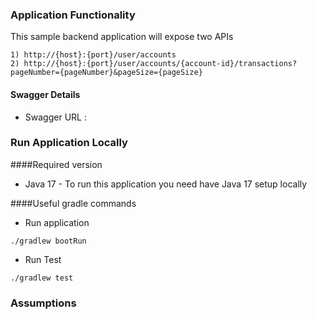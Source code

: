 ### Application Functionality
This sample backend application will expose two APIs
````
1) http://{host}:{port}/user/accounts
2) http://{host}:{port}/user/accounts/{account-id}/transactions?pageNumber={pageNumber}&pageSize={pageSize}
````
#### Swagger Details
- Swagger URL : 
### Run Application Locally

####Required version
- Java 17 - To run this application you need have Java 17 setup locally

####Useful gradle commands

- Run application
````
./gradlew bootRun
````
- Run Test
````
./gradlew test
````
### Assumptions

